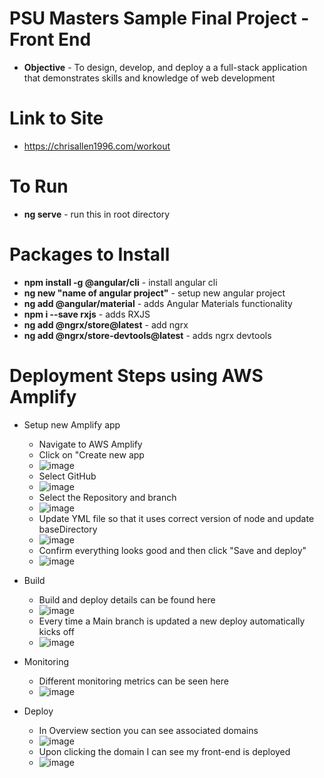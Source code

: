 # PSU Masters Sample Final Project - Front End

- **Objective** - To design, develop, and deploy a a full-stack application that demonstrates skills and knowledge of web development

# Link to Site

- https://chrisallen1996.com/workout

# To Run

- **ng serve** - run this in root directory

# Packages to Install

- **npm install -g @angular/cli** - install angular cli
- **ng new "name of angular project"** - setup new angular project
- **ng add @angular/material** - adds Angular Materials functionality
- **npm i --save rxjs** - adds RXJS
- **ng add @ngrx/store@latest** - add ngrx
- **ng add @ngrx/store-devtools@latest** - adds ngrx devtools

# Deployment Steps using AWS Amplify

- Setup new Amplify app

  - Navigate to AWS Amplify
  - Click on "Create new app
  - ![image](https://github.com/user-attachments/assets/e743977d-2490-4bb5-87b7-8d89c7fd78c3)
  - Select GitHub
  - ![image](https://github.com/user-attachments/assets/25106892-51c5-41e3-9f2c-23ebe40e1d1b)
  - Select the Repository and branch
  - ![image](https://github.com/user-attachments/assets/88efa338-c890-4399-bb6c-f79493fee727)
  - Update YML file so that it uses correct version of node and update baseDirectory
  - ![image](https://github.com/user-attachments/assets/ec9e3f08-8837-4b66-a595-e88c1d08c5b2)
  - Confirm everything looks good and then click "Save and deploy"
  - ![image](https://github.com/user-attachments/assets/446782b9-fefd-4829-a84d-48dd24af13df)

- Build

  - Build and deploy details can be found here
  - ![image](https://github.com/user-attachments/assets/03879743-ee53-44a1-aa64-28861dcfe3d9)
  - Every time a Main branch is updated a new deploy automatically kicks off
  - ![image](https://github.com/user-attachments/assets/401cea68-1db1-47e1-b2ab-0a5cc4ac0c92)

- Monitoring

  - Different monitoring metrics can be seen here
  - ![image](https://github.com/user-attachments/assets/df6e139f-0602-48c0-9b1c-30613507136f)

- Deploy
  - In Overview section you can see associated domains
  - ![image](https://github.com/user-attachments/assets/2934f30c-97c2-4317-bb44-9e945b1d4a1f)
  - Upon clicking the domain I can see my front-end is deployed
  - ![image](https://github.com/user-attachments/assets/e1a95a73-32d3-4616-9d41-7f8b8a1f728c)
